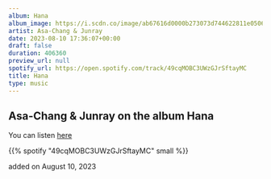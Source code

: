 ```yaml
---
album: Hana
album_image: https://i.scdn.co/image/ab67616d0000b273073d744622811e05061b05ef
artist: Asa-Chang & Junray
date: 2023-08-10 17:36:07+00:00
draft: false
duration: 406360
preview_url: null
spotify_url: https://open.spotify.com/track/49cqMOBC3UWzGJrSftayMC
title: Hana
type: music
---
```



## Asa-Chang & Junray on the album Hana

You can listen [here](https://open.spotify.com/track/49cqMOBC3UWzGJrSftayMC)

{{% spotify "49cqMOBC3UWzGJrSftayMC" small %}}

added on August 10, 2023